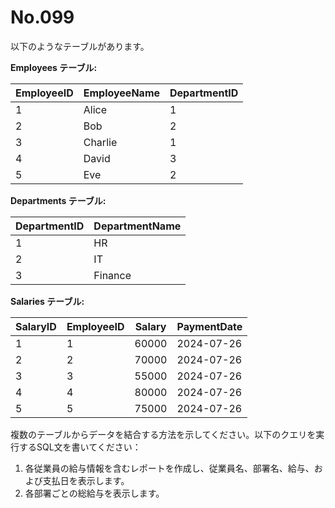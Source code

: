 # No.099

以下のようなテーブルがあります。

**Employees テーブル:**

| EmployeeID | EmployeeName | DepartmentID |
|------------|--------------|--------------|
| 1          | Alice        | 1            |
| 2          | Bob          | 2            |
| 3          | Charlie      | 1            |
| 4          | David        | 3            |
| 5          | Eve          | 2            |

**Departments テーブル:**

| DepartmentID | DepartmentName |
|--------------|----------------|
| 1            | HR             |
| 2            | IT             |
| 3            | Finance        |

**Salaries テーブル:**

| SalaryID | EmployeeID | Salary  | PaymentDate |
|----------|------------|---------|-------------|
| 1        | 1          | 60000   | 2024-07-26  |
| 2        | 2          | 70000   | 2024-07-26  |
| 3        | 3          | 55000   | 2024-07-26  |
| 4        | 4          | 80000   | 2024-07-26  |
| 5        | 5          | 75000   | 2024-07-26  |

複数のテーブルからデータを結合する方法を示してください。以下のクエリを実行するSQL文を書いてください：

1. 各従業員の給与情報を含むレポートを作成し、従業員名、部署名、給与、および支払日を表示します。
2. 各部署ごとの総給与を表示します。
